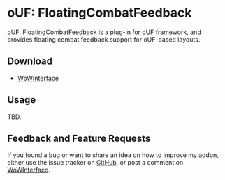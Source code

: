 # oUF: FloatingCombatFeedback

oUF: FloatingCombatFeedback is a plug-in for oUF framework, and provides floating combat feedback support for oUF-based layouts.

## Download

- [WoWInterface](http://www.wowinterface.com/downloads/info22674.html)

## Usage

TBD.

## Feedback and Feature Requests

If you found a bug or want to share an idea on how to improve my addon, either use the issue tracker on [GitHub](https://github.com/ls-/oUF_FloatingCombatFeedback/issues), or post a comment on [WoWInterface](https://www.wowinterface.com/downloads/info22674.html#comments).
